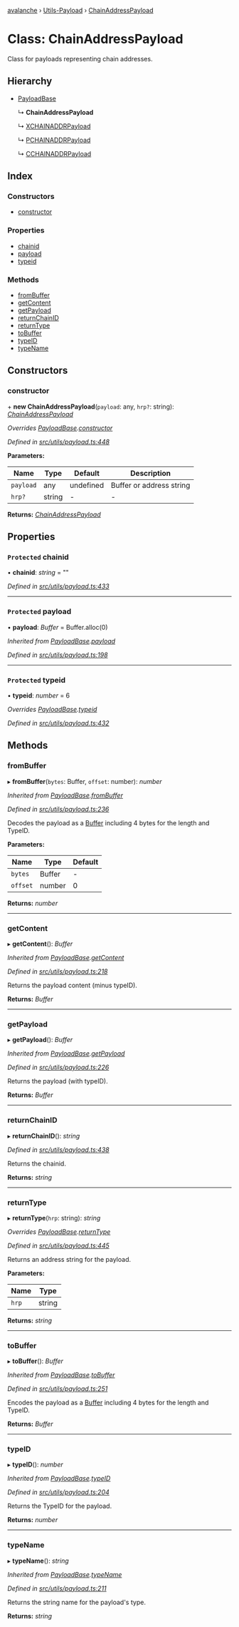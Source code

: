 [avalanche](../README.md) › [Utils-Payload](../modules/utils_payload.md) › [ChainAddressPayload](utils_payload.chainaddresspayload.md)

# Class: ChainAddressPayload

Class for payloads representing chain addresses.

## Hierarchy

* [PayloadBase](utils_payload.payloadbase.md)

  ↳ **ChainAddressPayload**

  ↳ [XCHAINADDRPayload](utils_payload.xchainaddrpayload.md)

  ↳ [PCHAINADDRPayload](utils_payload.pchainaddrpayload.md)

  ↳ [CCHAINADDRPayload](utils_payload.cchainaddrpayload.md)

## Index

### Constructors

* [constructor](utils_payload.chainaddresspayload.md#constructor)

### Properties

* [chainid](utils_payload.chainaddresspayload.md#protected-chainid)
* [payload](utils_payload.chainaddresspayload.md#protected-payload)
* [typeid](utils_payload.chainaddresspayload.md#protected-typeid)

### Methods

* [fromBuffer](utils_payload.chainaddresspayload.md#frombuffer)
* [getContent](utils_payload.chainaddresspayload.md#getcontent)
* [getPayload](utils_payload.chainaddresspayload.md#getpayload)
* [returnChainID](utils_payload.chainaddresspayload.md#returnchainid)
* [returnType](utils_payload.chainaddresspayload.md#returntype)
* [toBuffer](utils_payload.chainaddresspayload.md#tobuffer)
* [typeID](utils_payload.chainaddresspayload.md#typeid)
* [typeName](utils_payload.chainaddresspayload.md#typename)

## Constructors

###  constructor

\+ **new ChainAddressPayload**(`payload`: any, `hrp?`: string): *[ChainAddressPayload](utils_payload.chainaddresspayload.md)*

*Overrides [PayloadBase](utils_payload.payloadbase.md).[constructor](utils_payload.payloadbase.md#constructor)*

*Defined in [src/utils/payload.ts:448](https://github.com/ava-labs/avalanchejs/blob/82de5d8/src/utils/payload.ts#L448)*

**Parameters:**

Name | Type | Default | Description |
------ | ------ | ------ | ------ |
`payload` | any | undefined | Buffer or address string  |
`hrp?` | string | - | - |

**Returns:** *[ChainAddressPayload](utils_payload.chainaddresspayload.md)*

## Properties

### `Protected` chainid

• **chainid**: *string* = ""

*Defined in [src/utils/payload.ts:433](https://github.com/ava-labs/avalanchejs/blob/82de5d8/src/utils/payload.ts#L433)*

___

### `Protected` payload

• **payload**: *Buffer* = Buffer.alloc(0)

*Inherited from [PayloadBase](utils_payload.payloadbase.md).[payload](utils_payload.payloadbase.md#protected-payload)*

*Defined in [src/utils/payload.ts:198](https://github.com/ava-labs/avalanchejs/blob/82de5d8/src/utils/payload.ts#L198)*

___

### `Protected` typeid

• **typeid**: *number* = 6

*Overrides [PayloadBase](utils_payload.payloadbase.md).[typeid](utils_payload.payloadbase.md#protected-typeid)*

*Defined in [src/utils/payload.ts:432](https://github.com/ava-labs/avalanchejs/blob/82de5d8/src/utils/payload.ts#L432)*

## Methods

###  fromBuffer

▸ **fromBuffer**(`bytes`: Buffer, `offset`: number): *number*

*Inherited from [PayloadBase](utils_payload.payloadbase.md).[fromBuffer](utils_payload.payloadbase.md#frombuffer)*

*Defined in [src/utils/payload.ts:236](https://github.com/ava-labs/avalanchejs/blob/82de5d8/src/utils/payload.ts#L236)*

Decodes the payload as a [Buffer](https://github.com/feross/buffer) including 4 bytes for the length and TypeID.

**Parameters:**

Name | Type | Default |
------ | ------ | ------ |
`bytes` | Buffer | - |
`offset` | number | 0 |

**Returns:** *number*

___

###  getContent

▸ **getContent**(): *Buffer*

*Inherited from [PayloadBase](utils_payload.payloadbase.md).[getContent](utils_payload.payloadbase.md#getcontent)*

*Defined in [src/utils/payload.ts:218](https://github.com/ava-labs/avalanchejs/blob/82de5d8/src/utils/payload.ts#L218)*

Returns the payload content (minus typeID).

**Returns:** *Buffer*

___

###  getPayload

▸ **getPayload**(): *Buffer*

*Inherited from [PayloadBase](utils_payload.payloadbase.md).[getPayload](utils_payload.payloadbase.md#getpayload)*

*Defined in [src/utils/payload.ts:226](https://github.com/ava-labs/avalanchejs/blob/82de5d8/src/utils/payload.ts#L226)*

Returns the payload (with typeID).

**Returns:** *Buffer*

___

###  returnChainID

▸ **returnChainID**(): *string*

*Defined in [src/utils/payload.ts:438](https://github.com/ava-labs/avalanchejs/blob/82de5d8/src/utils/payload.ts#L438)*

Returns the chainid.

**Returns:** *string*

___

###  returnType

▸ **returnType**(`hrp`: string): *string*

*Overrides [PayloadBase](utils_payload.payloadbase.md).[returnType](utils_payload.payloadbase.md#abstract-returntype)*

*Defined in [src/utils/payload.ts:445](https://github.com/ava-labs/avalanchejs/blob/82de5d8/src/utils/payload.ts#L445)*

Returns an address string for the payload.

**Parameters:**

Name | Type |
------ | ------ |
`hrp` | string |

**Returns:** *string*

___

###  toBuffer

▸ **toBuffer**(): *Buffer*

*Inherited from [PayloadBase](utils_payload.payloadbase.md).[toBuffer](utils_payload.payloadbase.md#tobuffer)*

*Defined in [src/utils/payload.ts:251](https://github.com/ava-labs/avalanchejs/blob/82de5d8/src/utils/payload.ts#L251)*

Encodes the payload as a [Buffer](https://github.com/feross/buffer) including 4 bytes for the length and TypeID.

**Returns:** *Buffer*

___

###  typeID

▸ **typeID**(): *number*

*Inherited from [PayloadBase](utils_payload.payloadbase.md).[typeID](utils_payload.payloadbase.md#typeid)*

*Defined in [src/utils/payload.ts:204](https://github.com/ava-labs/avalanchejs/blob/82de5d8/src/utils/payload.ts#L204)*

Returns the TypeID for the payload.

**Returns:** *number*

___

###  typeName

▸ **typeName**(): *string*

*Inherited from [PayloadBase](utils_payload.payloadbase.md).[typeName](utils_payload.payloadbase.md#typename)*

*Defined in [src/utils/payload.ts:211](https://github.com/ava-labs/avalanchejs/blob/82de5d8/src/utils/payload.ts#L211)*

Returns the string name for the payload's type.

**Returns:** *string*
